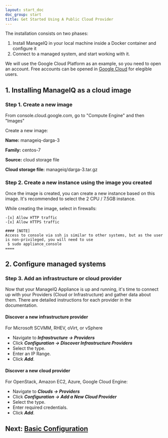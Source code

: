 ```yaml
---
layout: start_doc
doc_group: start
title: Get Started Using A Public Cloud Provider
---
```

The installation consists on two phases:

 1. Install ManageIQ in your local machine inside a Docker container and configure it
 2. Connect to a managed system, and start working with it.

We will use the Google Cloud Platform as an example, so you need to open an account. Free accounts can be opened in [Google Cloud](https://console.cloud.google.com/freetrial) for elegible users.

## 1. Installing ManageIQ as a cloud image ##
### Step 1. Create a new image ###
From console.cloud.google.com, go to "Compute Engine" and then "Images"

Create a new image:

**Name:** manageiq-darga-3

**Family:** centos-7

**Source:** cloud storage file

**Cloud storage file:** manageiq/darga-3.tar.gz

### Step 2. Create a new instance using the image you created
Once the image is created, you can create a new instance based on this
image. It's recommended to select the 2 CPU / 7.5GB instance.

While creating the image, select in firewalls:
~~~~
-[x] Allow HTTP traffic
-[x] Allow HTTPS traffic
~~~~


```
#### [NOTE]
Access to console via ssh is similar to other systems, but as the user is non-privileged, you will need to use 
 $ sudo appliance_console
====
```
## 2. Configure managed systems
### Step 3. Add an infrastructure or cloud provider ###

Now that your ManageIQ Appliance is up and running, it's time to connect up with your Providers (Cloud or Infrastructure) and gather data about them. There are detailed instructions for each provider in the documentation.

#### Discover a new infrastructure provider

For Microsoft SCVMM, RHEV, oVirt, or vSphere

 * Navigate to ***Infrastructure → Providers***
 * Click ***Configuration → Discover Infrastructure Providers***
 * Select the type.
 * Enter an IP Range.
 * Click ***Add***.


#### Discover a new cloud provider

For OpenStack, Amazon EC2, Azure, Google Cloud Engine:

 * Navigate to ***Clouds → Providers***
 * Click ***Configuration → Add a New Cloud Provider***
 * Select the type.
 * Enter required credentials.
 * Click ***Add***.

## Next: [Basic Configuration](/docs/get-started/basic-configuration)

